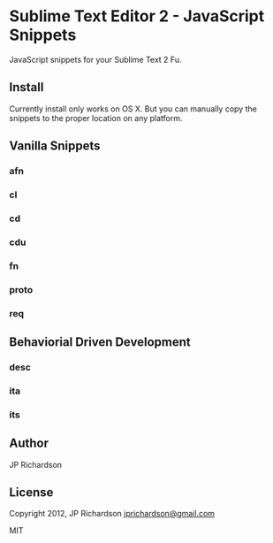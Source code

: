 Sublime Text Editor 2 - JavaScript Snippets
===========================================

JavaScript snippets for your Sublime Text 2 Fu.


Install
-------

Currently install only works on OS X. But you can manually copy the snippets to the proper location on any platform.



Vanilla Snippets
--------

### afn

### cl

### cd

### cdu

### fn

### proto

### req



Behaviorial Driven Development
------------------------------

### desc

### ita

### its



Author
------

JP Richardson



License
-------

Copyright 2012, JP Richardson  <jprichardson@gmail.com>

MIT
